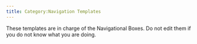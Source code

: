 ```yaml
---
title: Category:Navigation Templates
---
```


These templates are in charge of the Navigational Boxes. Do not edit
them if you do not know what you are doing.